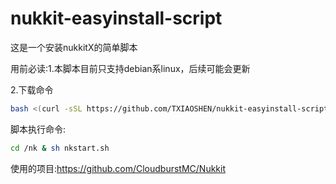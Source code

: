 # nukkit-easyinstall-script

这是一个安装nukkitX的简单脚本

用前必读:1.本脚本目前只支持debian系linux，后续可能会更新

2.下载命令 
```bash
bash <(curl -sSL https://github.com/TXIAOSHEN/nukkit-easyinstall-script/raw/main/debian_nkinstall.sh)
```

脚本执行命令:
```bash
cd /nk & sh nkstart.sh
```

使用的项目:https://github.com/CloudburstMC/Nukkit
